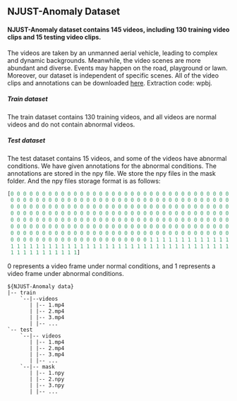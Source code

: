 ## NJUST-Anomaly Dataset

#### NJUST-Anomaly dataset contains 145 videos, including 130 training video clips and 15 testing video clips. 
The videos are taken by an unmanned aerial vehicle, leading to complex and dynamic backgrounds. Meanwhile, the video scenes  are more abundant and diverse. Events may happen on the road,  playground or lawn. Moreover, our dataset is independent of specific scenes. All of the video clips and annotations can be downloaded [here](https://pan.baidu.com/s/1TT8Qn0Q8nkhxOeY5_QaiRg). Extraction code: wpbj. 

##### Train dataset

The train dataset contains 130 training videos, and all videos are normal videos and do not contain abnormal videos.

##### Test dataset

The test dataset contains 15 videos, and some of the videos have abnormal conditions. We have given annotations for the abnormal conditions. The annotations are stored in the npy file. We store the npy files in the mask folder. And the  npy files storage format is as follows:

```python
[0 0 0 0 0 0 0 0 0 0 0 0 0 0 0 0 0 0 0 0 0 0 0 0 0 0 0 0 0 0 0 0 0 0 0 0 0
 0 0 0 0 0 0 0 0 0 0 0 0 0 0 0 0 0 0 0 0 0 0 0 0 0 0 0 0 0 0 0 0 0 0 0 0 0
 0 0 0 0 0 0 0 0 0 0 0 0 0 0 0 0 0 0 0 0 0 0 0 0 0 0 0 0 0 0 0 0 0 0 0 0 0
 0 0 0 0 0 0 0 0 0 0 0 0 0 0 0 0 0 0 0 0 0 0 0 0 0 0 0 0 0 0 0 0 0 0 0 0 0
 0 0 0 0 0 0 0 0 0 0 0 0 0 0 0 0 0 0 0 0 0 0 0 0 0 0 0 0 0 0 0 0 0 0 0 0 0
 0 0 0 0 0 0 0 0 0 0 0 0 0 0 0 0 0 0 0 0 0 0 0 0 0 0 0 0 0 0 0 0 0 0 0 0 0
 0 0 0 0 0 0 0 0 0 0 0 0 0 0 0 0 0 0 0 0 0 0 0 0 0 0 0 0 0 0 0 0 0 0 0 0 0
 0 0 0 0 0 0 0 0 0 0 0 0 0 0 0 0 0 0 0 0 0 0 1 1 1 1 1 1 1 1 1 1 1 1 1 1 1
 1 1 1 1 1 1 1 1 1 1 1 1 1 1 1 1 1 1 1 1 1 1 1 1 1 1 1 1 1 1 1 1 1 1 1 1 1
 1 1 1 1 1 1 1 1 1 1 1]
```

0 represents a video frame under normal conditions, and 1 represents a video frame under abnormal conditions.

```
${NJUST-Anomaly data}
|-- train
    `--|--videos
       | |-- 1.mp4
       | |-- 2.mp4
       | |-- 3.mp4
       | |-- ...
`-- test
    `--|-- videos
       | |-- 1.mp4
       | |-- 2.mp4
       | |-- 3.mp4
       | |-- ... 
    `--|-- mask
       | |-- 1.npy
       | |-- 2.npy
       | |-- 3.npy
       | |-- ... 
    
```


